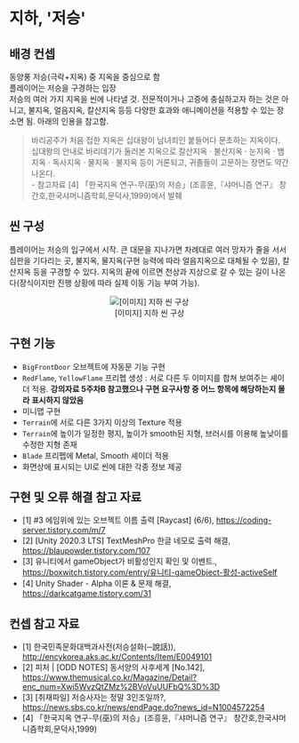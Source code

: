 # 지하, '저승'

## 배경 컨셉
동양풍 저승(극락+지옥) 중 지옥을 중심으로 함  
플레이어는 저승을 구경하는 입장  
저승의 여러 가지 지옥을 씬에 나타낼 것. 전문적이거나 고증에 충실하고자 하는 것은 아니고, 불지옥, 얼음지옥, 칼산지옥 등등 다양한 효과와 애니메이션을 적용할 수 있는 장소면 됨. 아래의 인용을 참고함.  
> 바리공주가 처음 접한 지옥은 십대왕이 남녀죄인 붙들어다 문초하는 지옥이다. 십대왕의 안내로 바리데기가 둘러본 지옥으로 칼산지옥 &#183; 불산지옥 &#183; 눈지옥 &#183; 뱀지옥 &#183; 독사지옥 &#183; 물지옥 &#183; 불지옥 등이 거론되고, 귀졸들이 고문하는 장면도 약간 나온다.  
> \- 참고자료 &#91;4&#93; 「한국지옥 연구-무(巫)의 저승」(조흥윤,『샤머니즘 연구』 창간호,한국샤머니즘학회,문덕사,1999)에서 발췌

## 씬 구성
플레이어는 저승의 입구에서 시작. 큰 대문을 지나가면 차례대로 여러 망자가 줄을 서서 심판을 기다리는 곳, 불지옥, 물지옥(구현 능력에 따라 얼음지옥으로 대체될 수 있음), 칼산지옥 등을 구경할 수 있다. 지옥의 끝에 이르면 천상과 지상으로 갈 수 있는 길이 나온다(장식이지만 진행 상황에 따라 실제 이동 기능 부여 가능).  

<figure style="text-align: center">
    <img src="https://user-images.githubusercontent.com/89961651/203311148-d28bd375-89c0-4419-bf28-afdff9aba94c.png" alt="[이미지] 지하 씬 구상">
    <figcaption style="text-align: center">[이미지] 지하 씬 구상</figcaption>
</figure>

## 구현 기능
- `BigFrontDoor` 오브젝트에 자동문 기능 구현
- `RedFlame`, `YellowFlame` 프리펩 생성 : 서로 다른 두 이미지를 합쳐 보여주는 셰이더 적용. **강의자료 5주차B 참고했으나 구현 요구사항 중 어느 항목에 해당하는지 몰라 표시하지 않았음**
- 미니맵 구현
- `Terrain`에 서로 다른 3가지 이상의 Texture 적용
- `Terrain`에 높이가 일정한 평지, 높이가 smooth된 지형, 브러시를 이용해 높낮이를 수정한 지형 존재
- `Blade` 프리펩에 Metal, Smooth 셰이더 적용
- 화면상에 표시되는 UI로 씬에 대한 각종 정보 제공

## 구현 및 오류 해결 참고 자료
- &#91;1&#93; #3 에임위에 있는 오브젝트 이름 출력 &#91;Raycast&#93; (6/6), <a href="https://coding-server.tistory.com/m/7" target="_blank">https://coding-server.tistory.com/m/7</a>
- &#91;2&#93; &#91;Unity 2020.3 LTS&#93; TextMeshPro 한글 네모로 출력 해결, <a href="https://blaupowder.tistory.com/107" target="_blank">https://blaupowder.tistory.com/107</a>  
- &#91;3&#93; 유니티에서 gameObject가 비활성인지 확인 및 이벤트., <a href="https://boxwitch.tistory.com/entry/%EC%9C%A0%EB%8B%88%ED%8B%B0-gameObject-%ED%99%9C%EC%84%B1-activeSelf" target="_blank">https://boxwitch.tistory.com/entry/유니티-gameObject-활성-activeSelf</a>
- &#91;4&#93; Unity Shader - Alpha 이론 & 문제 해결, <a href="https://darkcatgame.tistory.com/31" target="_blank">https://darkcatgame.tistory.com/31</a>

## 컨셉 참고 자료
- &#91;1&#93; 한국민족문화대백과사전(저승설화(─說話)), <a href="http://encykorea.aks.ac.kr/Contents/Item/E0049101" target="_blank">http://encykorea.aks.ac.kr/Contents/Item/E0049101</a>  
- &#91;2&#93; 피처 &#124; &#91;ODD NOTES&#93; 동서양의 사후세계 &#91;No.142&#93;, <a href="https://www.themusical.co.kr/Magazine/Detail?enc_num=Xwi5WvzQtZMz%2BVoVuUUFbQ%3D%3D" target="_blank">https://www.themusical.co.kr/Magazine/Detail?enc_num=Xwi5WvzQtZMz%2BVoVuUUFbQ%3D%3D</a>  
- &#91;3&#93; &#91;취재파일&#93; 저승사자는 정말 3인조일까?, <a href="https://news.sbs.co.kr/news/endPage.do?news_id=N1004572254" target="_blank">https://news.sbs.co.kr/news/endPage.do?news_id=N1004572254</a>  
- &#91;4&#93; 「한국지옥 연구-무(巫)의 저승」(조흥윤,『샤머니즘 연구』 창간호,한국샤머니즘학회,문덕사,1999)
